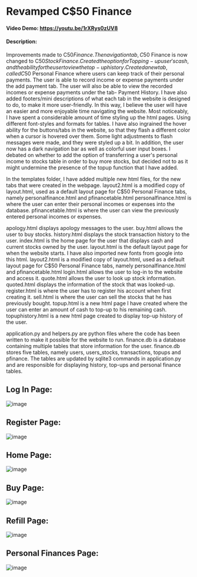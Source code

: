 # Revamped C$50 Finance
#### Video Demo: <https://youtu.be/1rXRys0zUV8>
#### Description:
Improvements made to C$50 Finance.
The navigation tab, C$50 Finance is now changed to C$50 Stock Finance.
Created the option for Topping-up user's cash, and the ability for the user to view the top-up history.
Created a new tab, called C$50 Personal Finance where users can keep track of their personal payments.
The user is able to record income or expense payments under the add payment tab.
The user will also be able to view the recorded incomes or expense payments under the tab- Payment History.
I have also added footers/mini descriptions of what each tab in the website is designed to do, to make it more user-friendly.
In this way, I believe the user will have an easier and more enjoyable time navigating the website.
Most noticeably, I have spent a considerable amount of time styling up the html pages. Using different font-styles and formats for tables.
I have also ingrained the hover ability for the buttons/tabs in the website, so that they flash a different color when a cursor is hovered over them.
Some light adjustments to flash messages were made, and they were styled up a bit.
In addition, the user now has a dark navigation bar as well as colorful user input boxes.
I debated on whether to add the option of transferring a user's personal income to stocks table in order to buy more stocks, but decided not to as it might undermine the presence of the topup function that I have added.

In the templates folder, I have added multiple new html files, for the new tabs that were created in the webpage.
layout2.html is a modified copy of layout.html, used as a default layout page for C$50 Personal Finance tabs, namely personalfinance.html and pfinancetable.html
personalfinance.html is where the user can enter their personal incomes or expenses into the database.
pfinancetable.html is where the user can view the previously entered personal incomes or expenses.


apology.html displays apology messages to the user.
buy.html allows the user to buy stocks.
history.html displays the stock transaction history to the user.
index.html is the home page for the user that displays cash and current stocks owned by the user.
layout.html is the default layout page for when the website starts. I have also imported new fonts from google into this html.
layout2.html is a modified copy of layout.html, used as a default layout page for C$50 Personal Finance tabs, namely personalfinance.html and pfinancetable.html
login.html allows the user to log-in to the website and access it.
quote.html allows the user to look up stock information.
quoted.html displays the information of the stock that was looked-up.
register.html is where the user has to register his account when first creating it.
sell.html is where the user can sell the stocks that he has previously bought.
topup.html is a new html page I have created where the user can enter an amount of cash to top-up to his remaining cash.
topuphistory.html is a new html page created to display top-up history of the user.

application.py and helpers.py are python files where the code has been written to make it possible for the website to run.
finance.db is a database containing multiple tables that store information for the user.
finance.db stores five tables, namely users, users_stocks, transactions, topups and pfinance.
The tables are updated by sqlite3 commands in application.py and are responsible for displaying history, top-ups and personal finance tables.

## Log In Page:
![image](https://github.com/WinThant16/CS50-2020-2021/assets/74810222/9471a373-442e-4584-a95e-225616a3f75e)


## Register Page:
![image](https://github.com/WinThant16/CS50-2020-2021/assets/74810222/cdf5a48f-7d67-476a-877f-bc96aacb6dae)

## Home Page:
![image](https://github.com/WinThant16/CS50-2020-2021/assets/74810222/f41db3b1-2030-41a9-9e31-7bf553296278)

## Buy Page:
![image](https://github.com/WinThant16/CS50-2020-2021/assets/74810222/ed5dc931-ab67-4326-a492-1cab7eebaae2)

## Refill Page:
![image](https://github.com/WinThant16/CS50-2020-2021/assets/74810222/abd1068c-3980-4c86-99f8-86e9308adeb2)

## Personal Finances Page:
![image](https://github.com/WinThant16/CS50-2020-2021/assets/74810222/6ae59cfa-69c3-4944-9176-bddda3b4a087)



